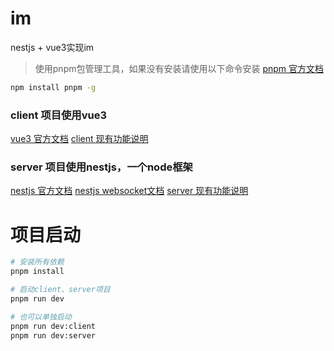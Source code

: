 # im
nestjs + vue3实现im

>使用pnpm包管理工具，如果没有安装请使用以下命令安装
[pnpm 官方文档](https://pnpm.io/zh/motivation)
```bash
npm install pnpm -g
```

### client 项目使用vue3
[vue3 官方文档](https://v3.cn.vuejs.org/guide/installation.html)
[client 现有功能说明](./packages/client/README.md)
### server 项目使用nestjs，一个node框架
[nestjs 官方文档](https://docs.nestjs.cn/)
[nestjs websocket文档](https://docs.nestjs.cn/8/websockets)
[server 现有功能说明](./packages/server/README.md)

# 项目启动
```bash
# 安装所有依赖
pnpm install

# 启动client、server项目
pnpm run dev

# 也可以单独启动
pnpm run dev:client
pnpm run dev:server
```